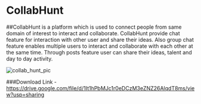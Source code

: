 # CollabHunt

##CollabHunt is a platform which is used to connect people from same domain of interest to interact and collaborate. CollabHunt provide chat feature for interaction with other user and share their ideas. Also group chat feature enables multiple users to interact and collaborate with each other at the same time. Through posts feature user can share their ideas, talent and day to day activity.

![collab_hunt_pic](https://user-images.githubusercontent.com/57181495/226117152-4f1ed5b1-3737-49c8-ac3f-160c3ff68e1b.png)

###Download Link - https://drive.google.com/file/d/1It1hPbMJc1r0eDCzM3eZNZ26AlqdT8ms/view?usp=sharing
